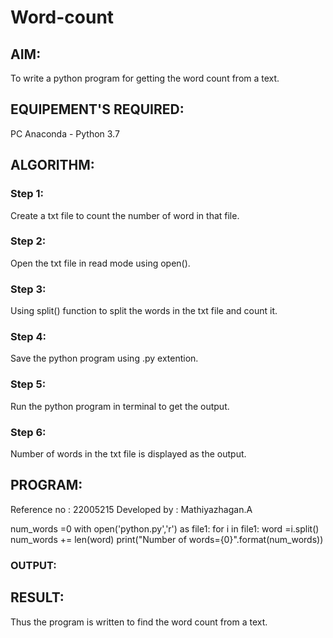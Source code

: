 # Word-count
## AIM:
To write a python program for getting the word count from a text.
## EQUIPEMENT'S REQUIRED: 
PC
Anaconda - Python 3.7
## ALGORITHM: 
### Step 1:

Create a txt file to count the number of word in that file.

### Step 2:

 Open the txt file in read mode using open().
 
### Step 3:

Using split() function to split the words in the txt file and count it.


### Step 4:  

Save the python program using .py extention.

### Step 5: 

Run the python program in terminal to get the output.

### Step 6: 

Number of words in the txt file is displayed as the output.

## PROGRAM:

Reference no : 22005215
Developed by : Mathiyazhagan.A

num_words =0
with open('python.py','r') as file1:
    for i in file1:
        word =i.split()
        num_words += len(word)
print("Number of words={0}".format(num_words))


### OUTPUT:



## RESULT:
Thus the program is written to find the word count from a text.
